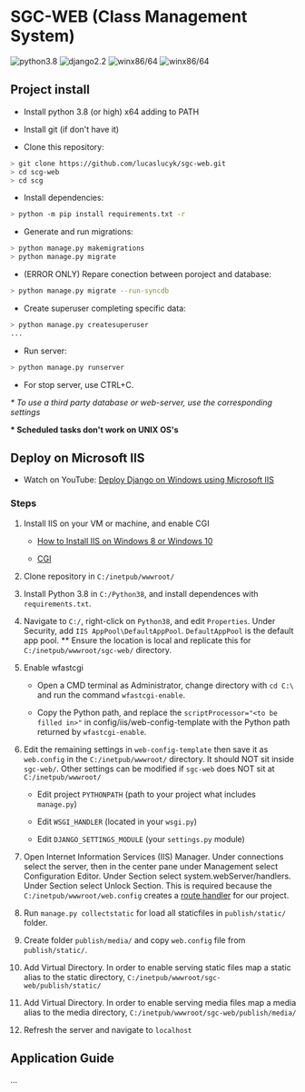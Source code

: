 # SGC-WEB (Class Management System)

![python3.8](https://img.shields.io/badge/python-v3.8-blue)
![django2.2](https://img.shields.io/badge/django-v2.2-blue)
![winx86/64](https://img.shields.io/badge/OS-win%20x86%2Fx64-lightgrey)
![winx86/64](https://img.shields.io/badge/license-GPL%20v3-brightgreen)

## Project install

- Install python 3.8 (or high) x64 adding to PATH

- Install git (if don't have it)

- Clone this repository:
```bash
> git clone https://github.com/lucaslucyk/sgc-web.git
> cd scg-web
> cd scg
```

- Install dependencies:
```bash
> python -m pip install requirements.txt -r
```

- Generate and run migrations:
```bash
> python manage.py makemigrations
> python manage.py migrate
```

- (ERROR ONLY) Repare conection between poroject and database:
```bash
> python manage.py migrate --run-syncdb
```

- Create superuser completing specific data:
```bash
> python manage.py createsuperuser
...
```

- Run server:
```bash
> python manage.py runserver
```

- For stop server, use CTRL+C.

*\* To use a third party database or web-server, use the corresponding settings* 

**\* Scheduled tasks don't work on UNIX OS's**

## Deploy on Microsoft IIS

- Watch on YouTube: [Deploy Django on Windows using Microsoft IIS](https://youtu.be/APCQ15YqqQ0)

### Steps
1. Install IIS on your VM or machine, and enable CGI

    - [How to Install IIS on Windows 8 or Windows 10](https://www.howtogeek.com/112455/how-to-install-iis-8-on-windows-8/)

    - [CGI](https://docs.microsoft.com/en-us/iis/configuration/system.webserver/cgi)

2. Clone repository in `C:/inetpub/wwwroot/`

3. Install Python 3.8 in `C:/Python38`, and install dependences with `requirements.txt`.

4. Navigate to `C:/`, right-click on `Python38`, and edit `Properties`.
Under Security, add `IIS AppPool\DefaultAppPool`. `DefaultAppPool` is the default app pool.
** Ensure the location is local and replicate this for `C:/inetpub/wwwroot/sgc-web/` directory.

5. Enable wfastcgi

    - Open a CMD terminal as Administrator, change directory with `cd C:\` and run the command `wfastcgi-enable`. 
    
    - Copy the Python path, and replace the `scriptProcessor="<to be filled in>"` in config/iis/web-config-template with the Python path returned by `wfastcgi-enable`.

6. Edit the remaining settings in `web-config-template` then save it as `web.config` in the `C:/inetpub/wwwroot/` directory. It should NOT sit inside `sgc-web/`. Other settings can be modified if `sgc-web` does NOT sit at `C:/inetpub/wwwroot/`

    - Edit project `PYTHONPATH` (path to your project what includes `manage.py`)

    - Edit `WSGI_HANDLER` (located in your `wsgi.py`)

    - Edit `DJANGO_SETTINGS_MODULE` (your `settings.py` module)

7. Open Internet Information Services (IIS) Manager. Under connections select the server, then in the center pane under Management select Configuration Editor. Under Section select system.webServer/handlers. Under Section select Unlock Section. This is required because the `C:/inetpub/wwwroot/web.config` creates a [route handler](https://pypi.org/project/wfastcgi/#route-handlers) for our project.

8. Run `manage.py collectstatic` for load all staticfiles in `publish/static/` folder.

9. Create folder `publish/media/` and copy `web.config` file from `publish/static/`.

10. Add Virtual Directory. In order to enable serving static files map a static alias to the static directory, `C:/inetpub/wwwroot/sgc-web/publish/static/`

11. Add Virtual Directory. In order to enable serving media files map a media alias to the media directory, `C:/inetpub/wwwroot/sgc-web/publish/media/`

9. Refresh the server and navigate to `localhost`

## Application Guide
...

